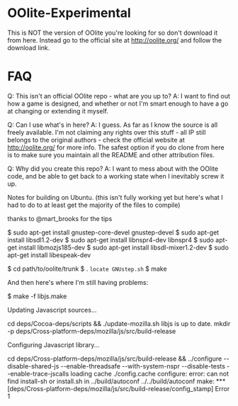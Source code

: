 OOlite-Experimental
===================

This is NOT the version of OOlite you're looking for so don't download it from here. Instead go to the official site at http://oolite.org/ and follow the download link.

FAQ
===
Q: This isn't an official OOlite repo - what are you up to?
A: I want to find out how a game is designed, and whether or not I'm smart enough to have a go at changing or extending it myself.

Q: Can I use what's in here?
A: I guess. As far as I know the source is all freely available. I'm not claiming any rights over this stuff - all IP still belongs to the original authors - check the official website at http://oolite.org/ for more info. The safest option if you do clone from here is to make sure you maintain all the README and other attribution files.

Q: Why did you create this repo?
A: I want to mess about with the OOlite code, and be able to get back to a working state when I inevitably screw it up.


Notes for building on Ubuntu.
(this isn't fully working yet but here's what I had to do to at least get the majority of the files to compile)

thanks to @mart_brooks for the tips

$ sudo apt-get install gnustep-core-devel gnustep-devel
$ sudo apt-get install libsdl1.2-dev
$ sudo apt-get install libnspr4-dev libnspr4
$ sudo apt-get install libmozjs185-dev
$ sudo apt-get install libsdl-mixer1.2-dev
$ sudo apt-get install  libespeak-dev

$ cd path/to/oolite/trunk
$ . `locate GNUstep.sh`
$ make

And then here's where I'm still having problems:

$ make -f libjs.make

Updating Javascript sources...

cd deps/Cocoa-deps/scripts && ./update-mozilla.sh
libjs is up to date.
mkdir -p deps/Cross-platform-deps/mozilla/js/src/build-release

Configuring Javascript library...

cd deps/Cross-platform-deps/mozilla/js/src/build-release && ../configure --disable-shared-js --enable-threadsafe --with-system-nspr --disable-tests --enable-trace-jscalls
loading cache ./config.cache
configure: error: can not find install-sh or install.sh in ../build/autoconf ../../build/autoconf
make: *** [deps/Cross-platform-deps/mozilla/js/src/build-release/config_stamp] Error 1


